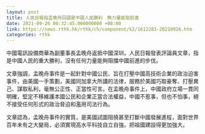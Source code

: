 ```yaml
---
layout: post
title: 人民日報指孟晚舟回國是中國人民勝利　無力量能阻前進
date: 2021-09-26 00:32:45.000000000 +08:00
link: https://news.rthk.hk/rthk/ch/component/k2/1612283-20210926.htm
categories: rthk
---
```


中國電訊設備商華為副董事長孟晚舟返抵中國深圳，人民日報發表評論員文章，指是中國人民的重大勝利，沒有任何力量能夠阻擋中國前進的步伐。

文章強調，孟晚舟事件是一起針對中國公民、旨在打壓中國高技術企業的政治迫害事件，由美國一手策劃，美國同加拿大所講的法律，服務於美國巧取豪奪、打壓異己、謀取私利，毫無公正性、正當性可言。在孟晚舟事件上，中國政府立場一貫同明確，堅定不移維護本國公民和企業正當合法權益，中國不惹事，但也不怕事，絕不接受任何形式的政治脅迫和濫用司法行為。

文章認為，孟晚舟事件的實質，是美國試圖阻撓甚至打斷中國發展進程，面對世界百年未有之大變局，必須實現高水平科技自立自強，把祖國建設得更加強大。
